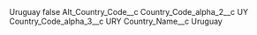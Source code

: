 <?xml version="1.0" encoding="UTF-8"?>
<CustomMetadata xmlns="http://soap.sforce.com/2006/04/metadata" xmlns:xsi="http://www.w3.org/2001/XMLSchema-instance" xmlns:xsd="http://www.w3.org/2001/XMLSchema">
    <label>Uruguay</label>
    <protected>false</protected>
    <values>
        <field>Alt_Country_Code__c</field>
        <value xsi:nil="true"/>
    </values>
    <values>
        <field>Country_Code_alpha_2__c</field>
        <value xsi:type="xsd:string">UY</value>
    </values>
    <values>
        <field>Country_Code_alpha_3__c</field>
        <value xsi:type="xsd:string">URY</value>
    </values>
    <values>
        <field>Country_Name__c</field>
        <value xsi:type="xsd:string">Uruguay</value>
    </values>
</CustomMetadata>
